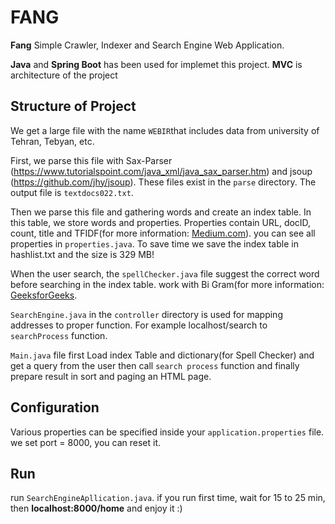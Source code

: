 # FANG
**Fang** Simple Crawler, Indexer and Search Engine Web Application.

**Java** and **Spring Boot** has been used for implemet this project. **MVC** is architecture of the project

## Structure of Project
We get a large file with the name `WEBIR`that includes data from university of Tehran, Tebyan, etc.

First, we parse this file with Sax-Parser (https://www.tutorialspoint.com/java_xml/java_sax_parser.htm) and jsoup (https://github.com/jhy/jsoup). These files exist in the `parse` directory. The output file is `textdocs022.txt`.

Then we parse this file and gathering words and create an index table. In this table, we store words and properties. Properties contain URL, docID, count, title and TFIDF(for more information: [Medium.com](https://medium.com/analytics-vidhya/build-your-semantic-document-search-engine-with-tf-idf-and-google-use-c836bf5f27fb)). you can see all properties in `properties.java`.
To save time we save the index table in hashlist.txt and the size is 329 MB!

When the user search, the `spellChecker.java` file suggest the correct word before searching in the index table. work with Bi Gram(for more information: [GeeksforGeeks](https://www.geeksforgeeks.org/spelling-correction-using-k-gram-overlap/#:~:text=The%20steps%20involved%20for%20spelling,are%20finding%20the%20Jaccard%20coefficient).

`SearchEngine.java` in the `controller` directory is used for mapping addresses to proper function. For example localhost/search to `searchProcess` function.

`Main.java` file first Load index Table and dictionary(for Spell Checker) and get a query from the user then call `search process` function and finally prepare result in sort and  paging an HTML page.

## Configuration
Various properties can be specified inside your `application.properties` file. we set port = 8000, you can reset it.

## Run
run `SearchEngineApllication.java`. if you run first time, wait for 15 to 25 min, then **localhost:8000/home** and enjoy it :)






